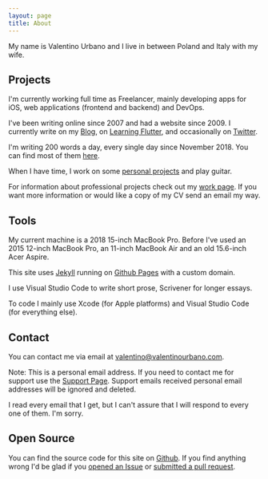```yaml
---
layout: page
title: About
---
```


My name is Valentino Urbano and I live in between Poland and Italy with my wife.

## Projects

I'm currently working full time as Freelancer, mainly developing apps for iOS, web applications (frontend and backend) and DevOps.

I've been writing online since 2007 and had a website since 2009. I currently write on my [Blog](/), on [Learning Flutter](https://learningflutter.net), and occasionally on [Twitter](https://twitter.com/valentinourbano).

I'm writing 200 words a day, every single day since November 2018. You can find most of them [here](/).

When I have time, I work on some [personal projects](/projects) and play guitar.

For information about professional projects check out my [work page](/work). If you want more information or would like a copy of my CV send an email my way.

## Tools

My current machine is a 2018 15-inch MacBook Pro. Before I've used an 2015 12-inch MacBook Pro, an 11-inch MacBook Air and an old 15.6-inch Acer Aspire.

This site uses [Jekyll](https://jekyllrb.com) running on [Github Pages](https://pages.github.com) with a custom domain.

I use Visual Studio Code to write short prose, Scrivener for longer essays.

To code I mainly use Xcode (for Apple platforms) and Visual Studio Code (for everything else).

## Contact

You can contact me via email at <a href="mailto:valentino@valentinourbano.com">valentino@valentinourbano.com</a>.

Note: This is a personal email address. If you need to contact me for support use the [Support Page](/support/). Support emails received personal email addresses will be ignored and deleted.

I read every email that I get, but I can't assure that I will respond to every one of them. I'm sorry.

## Open Source

You can find the source code for this site on [Github](https://github.com/valeIT/valeIT.github.io). If you find anything wrong I'd be glad if you [opened an Issue](https://github.com/valeIT/valeIT.github.io/issues) or [submitted a pull request](https://github.com/valeIT/valeIT.github.io/pulls).
